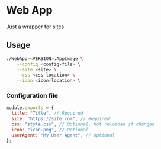 # Web App

Just a wrapper for sites.

## Usage

```bash
./WebApp-<VERSION>.AppImage \
    --config <config-file> \
    --site <site> \
    --css <css-location> \
    --icon <icon-location> \
```

### Configuration file

```js
module.exports = {
  title: "Title", // Required
  site: "https://site.com", // Required
  css: "style.css", // Optional, hot reloaded if changed
  icon: "icon.png", // Optional
  userAgent: "My User Agent", // Optional
};
```
